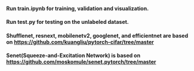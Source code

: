 #### Run train.ipynb for training, validation and visualization.

#### Run test.py for testing on the unlabeled dataset.

#### Shufflenet, resnext, mobilenetv2, googlenet, and efficientnet are based on https://github.com/kuangliu/pytorch-cifar/tree/master

#### Senet(Squeeze-and-Excitation Network) is based on https://github.com/moskomule/senet.pytorch/tree/master
